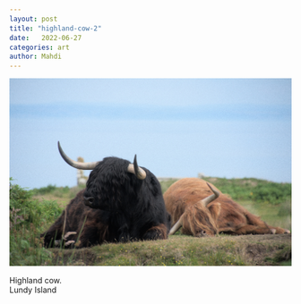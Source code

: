 ```yaml
---
layout: post
title: "highland-cow-2"
date:   2022-06-27
categories: art
author: Mahdi
---
```


![highland-cow-2](/img/arts/highland-cow-2.jpg)

<span class='image-details'>
Highland cow.<br/>
Lundy Island
</span>
